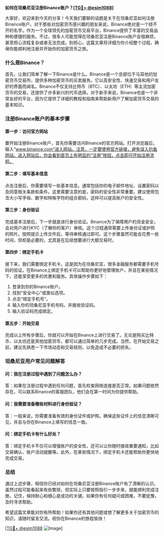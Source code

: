 **如何在坦桑尼亚注册Binance账户？[[TG💪+ @esim1088](https://t.me/s/esim1088)]**

大家好，欢迎来到今天的分享！今天我们要聊的话题是关于在坦桑尼亚如何注册Binance账户。对于那些对加密货币感兴趣的朋友来说，Binance绝对是一个绕不开的名字。作为一个全球领先的加密货币交易平台，Binance提供了丰富的交易品种和便捷的服务。不过，很多人可能觉得在坦桑尼亚注册Binance账户会很麻烦，甚至担心流程复杂或者无法完成。别担心，这篇文章将详细为你介绍整个过程，确保你能顺利地注册并开始你的加密货币之旅。

### 什么是Binance？

首先，让我们简单了解一下Binance是什么。Binance是一个总部位于马耳他的加密货币交易所，提供多种加密货币的买卖服务。它以高安全性、快速交易和用户友好的界面而闻名。Binance不仅支持比特币（BTC）、以太坊（ETH）等主流加密货币的交易，还提供了许多新兴的代币选择。对于新手来说，Binance也是一个非常友好的平台，因为它提供了详细的教程和指南来帮助新用户了解加密货币交易的基本知识。

### 注册Binance账户的基本步骤

#### 第一步：访问官方网站

要开始注册Binance账户，首先你需要访问Binance的官方网站。打开浏览器后，输入“www.binance.com”进入网站。注意，一定要使用官方链接，避免误入钓鱼网站。进入网站后，你会看到首页上有明显的“注册”按钮，点击即可开始注册流程。

#### 第二步：填写基本信息

点击注册后，你需要填写一些基本信息。通常包括你的电子邮件地址、设置密码以及同意相关条款和条件。这里需要注意的是，密码的安全性非常重要。建议使用包含大小写字母、数字和特殊字符的组合密码，这样可以提高账户的安全性。

#### 第三步：身份验证

完成基本注册后，下一步就是进行身份验证。Binance为了保障用户的资金安全，会对用户进行KYC（了解你的客户）审核。这个过程通常需要上传身份证或护照的照片。按照提示上传文件后，等待审核通过即可。这个步骤虽然可能会花费一些时间，但却是必要的，尤其是在后续想要进行大额交易时。

#### 第四步：绑定手机卡

接下来，我们需要绑定手机卡。这是因为在坦桑尼亚，很多金融服务都需要手机号码的验证。在Binance上绑定手机卡可以帮助你更好地管理账户，并且在某些情况下，还能享受更多的优惠和服务。具体操作步骤如下：

1. 登录到你的Binance账户。
2. 找到“安全中心”或类似选项。
3. 点击“绑定手机号”。
4. 输入你的坦桑尼亚手机号码，并接收验证码。
5. 输入验证码完成绑定。

#### 第五步：开始交易

完成以上所有步骤后，你就可以开始在Binance上进行交易了。无论是购买比特币、以太坊还是其他加密货币，都可以通过简单的几步完成。当然，在开始交易之前，建议先熟悉一下市场动态和交易规则，以免造成不必要的损失。

### 坦桑尼亚用户常见问题解答

#### 问：我在注册过程中遇到了问题怎么办？

答：如果在注册过程中遇到任何问题，首先检查网络连接是否正常。如果问题依然存在，可以联系Binance的客服团队，他们会在第一时间为你提供帮助。

#### 问：我需要准备哪些材料进行身份验证？

答：一般来说，你需要准备有效的身份证件或护照。确保这些证件上的信息清晰可见，并且与你在Binance上填写的信息一致。

#### 问：绑定手机卡有什么好处？

答：绑定手机卡不仅可以增强账户的安全性，还可以让你随时接收重要通知，比如交易确认、账户活动提醒等。此外，在某些情况下，绑定手机卡还能帮助你更快地完成交易。

### 总结

通过上述步骤，相信你已经对如何在坦桑尼亚注册Binance账户有了清晰的认识。虽然过程可能看起来有些繁琐，但实际上只要按照指引一步步来，就能顺利完成注册。记住，保持耐心和细心是成功的关键。如果你有任何疑问或困难，不要犹豫，及时寻求帮助。

希望这篇文章能对你有所帮助！如果你还有其他问题或想了解更多关于加密货币的知识，请随时留言交流。祝你在Binance的旅程愉快！

[[TG💪+ @esim1088](https://t.me/s/esim1088) ![Image](https://i.postimg.cc/4NQfJmqS/Snipaste-2025-05-13-00-14-12.png)]